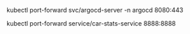 kubectl port-forward svc/argocd-server -n argocd 8080:443

kubectl port-forward service/car-stats-service 8888:8888